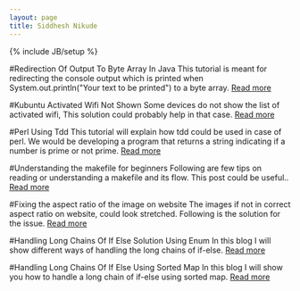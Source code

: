 ```yaml
---
layout: page
title: Siddhesh Nikude
---
```

{% include JB/setup %}

#Redirection Of Output To Byte Array In Java
This tutorial is meant for redirecting the console output which is printed when System.out.println("Your text to be printed") to a byte array.
[Read more](http://sidnik007.github.io/lessons/2015/07/29/redirection-of-output-to-byte-array-in-java/)

#Kubuntu Activated Wifi Not Shown
Some devices do not show the list of activated wifi, This solution could probably help in that case.
[Read more](http://sidnik007.github.io/lessons/2015/07/31/kubuntu-activated-wifi-not-shown/)

#Perl Using Tdd
This tutorial will explain how tdd could be used in case of perl. We would be developing a program that returns a string indicating if a number is prime or not prime.
[Read more](http://sidnik007.github.io/lessons/2015/08/06/perl-using-tdd/)

#Understanding the makefile for beginners
Following are few tips on reading or understanding a makefile and its flow. This post could be useful..
[Read more](http://sidnik007.github.io/lessons/2015/08/19/tips-for-reading-and-understanding-makefile/)

#Fixing the aspect ratio of the image on website
The images if not in correct aspect ratio on website, could look stretched. Following is the solution for the issue.
[Read more](http://sidnik007.github.io/lessons/2015/09/11/maintain-aspect-ratio-of-images-on-website/)

#Handling Long Chains Of If Else Solution Using Enum
In this blog I will show different ways of handling the long chains of if-else.
[Read more](http://sidnik007.github.io/lessons/2015/12/11/handling-long-chains-of-if-else-solution-using-enum/)

#Handling Long Chains Of If Else Using Sorted Map
In this blog I will show you how to handle a long chain of if-else using sorted map.
[Read more](http://sidnik007.github.io/lessons/2015/12/14/handling-long-chains-of-if-else-using-sorted-map/)
